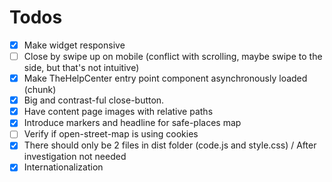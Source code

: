 # Todos

- [x] Make widget responsive
- [ ] Close by swipe up on mobile (conflict with scrolling, maybe swipe to the side, but that's not intuitive)
- [x] Make TheHelpCenter entry point component asynchronously loaded (chunk)
- [x] Big and contrast-ful close-button.
- [x] Have content page images with relative paths
- [x] Introduce markers and headline for safe-places map
- [ ] Verify if open-street-map is using cookies
- [x] There should only be 2 files in dist folder (code.js and style.css) / After investigation not needed 
- [x] Internationalization
